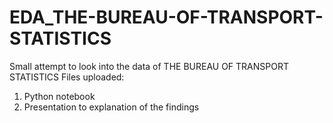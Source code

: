# EDA_THE-BUREAU-OF-TRANSPORT-STATISTICS
Small attempt to look into the data of THE BUREAU OF TRANSPORT STATISTICS
Files uploaded:
1. Python notebook
2. Presentation to explanation of the findings
